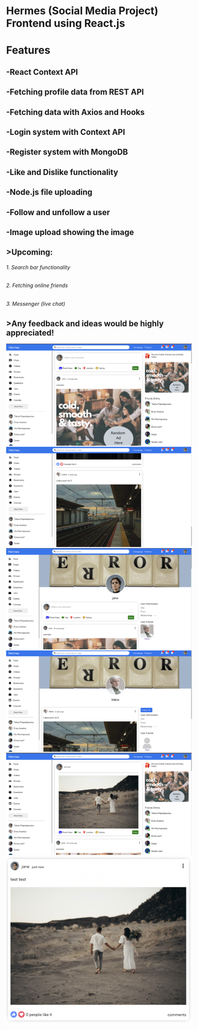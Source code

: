 # Hermes (Social Media Project) Frontend using React.js

# **Features**

## -React Context API
## -Fetching profile data from REST API
## -Fetching data with Axios and Hooks
## -Login system with Context API
## -Register system with MongoDB
## -Like and Dislike functionality
## -Node.js file uploading
## -Follow and unfollow a user
## -Image upload showing the image

## >Upcoming: 

###### 1. Search bar functionality
###### 2. Fetching online friends
###### 3. Messenger (live chat)

## >Any feedback and ideas would be highly appreciated!

<img src="timeline.png" />
<img src="timeline2.png" />
<img src="profile.png" />
<img src="anotheruser.png" />
<img src="creatingPost.png" />
<img src="createdPost.png" />
